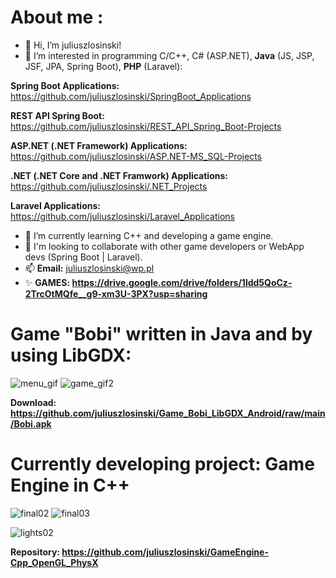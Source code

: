 # About me :
- 👋 Hi, I’m juliuszlosinski!
- 👀 I’m interested in programming C/C++, C# (ASP.NET), **Java** (JS, JSP, JSF, JPA, Spring Boot),  **PHP** (Laravel):

**Spring Boot Applications:** https://github.com/juliuszlosinski/SpringBoot_Applications

**REST API Spring Boot:** https://github.com/juliuszlosinski/REST_API_Spring_Boot-Projects

**ASP.NET (.NET Framework) Applications:** https://github.com/juliuszlosinski/ASP.NET-MS_SQL-Projects

**.NET (.NET Core and .NET Framwork) Applications:** https://github.com/juliuszlosinski/.NET_Projects

**Laravel Applications:** https://github.com/juliuszlosinski/Laravel_Applications

- 🌱 I’m currently learning C++ and developing a game engine.
- 💞️ I'm looking to collaborate with other game developers or WebApp devs (Spring Boot | Laravel).
- 📫 **Email:** juliuszlosinski@wp.pl
- ✨ **GAMES: https://drive.google.com/drive/folders/1ldd5QoCz-2TrcOtMQfe__g9-xm3U-3PX?usp=sharing**

<!---
juliuszlosinski/juliuszlosinski is a ✨ special ✨ repository because its `README.md` (this file) appears on your GitHub profile.
You can click the Preview link to take a look at your changes.
--->
<!---![Anurag's GitHub stats](https://github-readme-stats.vercel.app/api?username=juliuszlosinski&theme=default&show_icons=true)-->
<!---[![Top Langs](https://github-readme-stats.vercel.app/api/top-langs/?username=juliuszlosinski&layout=compact)](https://github.com/anuraghazra/github-readme-stats)-->
  
# Game "Bobi" written in Java and by using LibGDX:

![menu_gif](https://user-images.githubusercontent.com/72278818/128898694-fe20b988-dfea-4660-993e-04f006e516de.gif)
![game_gif2](https://user-images.githubusercontent.com/72278818/117565341-ebb25e00-b0b0-11eb-9f03-3ed747659e41.gif)

**Download: https://github.com/juliuszlosinski/Game_Bobi_LibGDX_Android/raw/main/Bobi.apk**

# Currently developing project: Game Engine in C++

<!-- ![lights](https://user-images.githubusercontent.com/72278818/133623431-84b694a0-b757-48f2-a236-8b33df1ab022.gif) -->
<!--![direct_light](https://user-images.githubusercontent.com/72278818/134367685-5df11f65-e0e9-4a7e-bf20-4de49357bcb5.gif) -->
![final02](https://user-images.githubusercontent.com/72278818/134786304-ca061d6b-c2e7-4e04-be93-5a33ff5beba2.gif)
![final03](https://user-images.githubusercontent.com/72278818/134786690-d1a96b7f-f338-4b5a-b5eb-feaf60c3164e.gif)
<!--![object](https://user-images.githubusercontent.com/72278818/133926439-1d0df19f-92a7-4ab2-a919-e34a11bf549f.gif) -->
![lights02](https://user-images.githubusercontent.com/72278818/133623002-b2526d85-fd64-486c-ba51-26289bbaf970.gif)

**Repository: https://github.com/juliuszlosinski/GameEngine-Cpp_OpenGL_PhysX**
